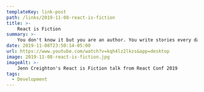 ```yaml
---
templateKey: link-post
path: /links/2019-11-08-react-is-fiction
title: >-
    React is Fiction
summary: >-
    You don't know it but you are an author. You write stories every day. You build narratives, characters and plots -- but you aren’t writing a novel, you’re writing components. I came to engineering from the world of creative writing and what surprised me the most is how similar code is to fiction. React itself follows tenants of creative writing and when you lean into those rules, you create solid component architecture. Inn this talk you’ll learn how to write React like its fiction and what you can gain by doing so.
date: 2019-11-08T23:50:14-05:00
url: https://www.youtube.com/watch?v=kqh4lz2lkzs&app=desktop
image: 2019-11-08-react-is-fiction.jpg
imageAlt: >-
    Jenn Creighton's React is Fiction talk from React Conf 2019
tags:
  - Development
---
```

